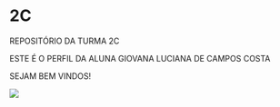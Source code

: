 # 2C
REPOSITÓRIO DA TURMA 2C

ESTE É O PERFIL DA ALUNA GIOVANA LUCIANA DE CAMPOS COSTA

SEJAM BEM VINDOS!

![](https://tenor.com/pt-BR/view/dog-smile-shyboos-smile-gif-24233810)
